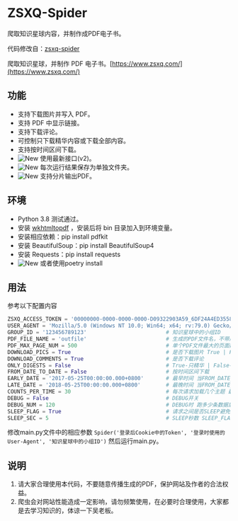 # ZSXQ-Spider
 爬取知识星球内容，并制作成PDF电子书。

代码修改自：[zsxq-spider](https://github.com/wbsabc/zsxq-spider)

爬取知识星球，并制作 PDF 电子书。[https://www.zsxq.com/](https://www.zsxq.com/)

## 功能

* 支持下载图片并写入 PDF。
* 支持 PDF 中显示链接。
* 支持下载评论。
* 可控制只下载精华内容或下载全部内容。
* 支持按时间区间下载。
* ![New](https://via.placeholder.com/10/f03c15/000000?text=+) 使用最新接口(v2)。
* ![New](https://via.placeholder.com/10/f03c15/000000?text=+) 每次运行结果保存为单独文件夹。
* ![New](https://via.placeholder.com/10/f03c15/000000?text=+) 支持分片输出PDF。

## 环境

* Python 3.8 测试通过。
* 安装 [wkhtmltopdf](https://wkhtmltopdf.org/downloads.html) ，安装后将 bin 目录加入到环境变量。
* 安装相应依赖：pip install pdfkit
* 安装 BeautifulSoup：pip install BeautifulSoup4
* 安装 Requests：pip install requests
* ![New](https://via.placeholder.com/10/f03c15/000000?text=+) 或者使用poetry install


## 用法

参考以下配置内容
```python
ZSXQ_ACCESS_TOKEN = '00000000-0000-0000-0000-D09322903A59_6DF24A4ED3558CD4'    # 登录后Cookie中的Token（必须修改）
USER_AGENT = 'Mozilla/5.0 (Windows NT 10.0; Win64; x64; rv:79.0) Gecko/20100101 Firefox/79.0'    # 登录时使用的User-Agent（必须修改）
GROUP_ID = '123456789123'                         # 知识星球中的小组ID
PDF_FILE_NAME = 'outfile'                         # 生成的PDF文件名，不带后缀
PDF_MAX_PAGE_NUM = 500                            # 单个PDF文件最大的页面数。windows下超过一定数量的页面会生成失败，所以需要调整此值
DOWNLOAD_PICS = True                              # 是否下载图片 True | False 下载会导致程序变慢
DOWNLOAD_COMMENTS = True                          # 是否下载评论
ONLY_DIGESTS = False                              # True-只精华 | False-全部
FROM_DATE_TO_DATE = False                         # 按时间区间下载
EARLY_DATE = '2017-05-25T00:00:00.000+0800'       # 最早时间 当FROM_DATE_TO_DATE=True时生效 为空表示不限制 形如'2017-05-25T00:00:00.000+0800'
LATE_DATE = '2018-05-25T00:00:00.000+0800'        # 最晚时间 当FROM_DATE_TO_DATE=True时生效 为空表示不限制 形如'2017-05-25T00:00:00.000+0800'
COUNTS_PER_TIME = 30                              # 每次请求加载几个主题 最大可设置为30
DEBUG = False                                     # DEBUG开关
DEBUG_NUM = 120                                   # DEBUG时 跑多少条数据后停止 需与COUNTS_PER_TIME结合考虑
SLEEP_FLAG = True                                 # 请求之间是否SLEEP避免请求过于频繁
SLEEP_SEC = 5                                     # SLEEP秒数 SLEEP_FLAG=True时生效
```

修改main.py文件中的相应参数
`Spider('登录后Cookie中的Token', '登录时使用的User-Agent', '知识星球中的小组ID')`
然后运行main.py。

## 说明

1. 请大家合理使用本代码，不要随意传播生成的PDF，保护网站及作者的合法权益。
2. 爬虫会对网站性能造成一定影响，请勿频繁使用，在必要时合理使用，大家都是去学习知识的，体谅一下吴老板。
